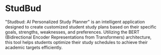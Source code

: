 # StudBud
"Studbud: AI Personalized Study Planner" is an intelligent application designed to create customized student study plans based on their specific goals, strengths, weaknesses, and preferences. Utilizing the BERT (Bidirectional Encoder Representations from Transformers) architecture, this tool helps students optimize their study schedules to achieve their academic targets efficiently.
